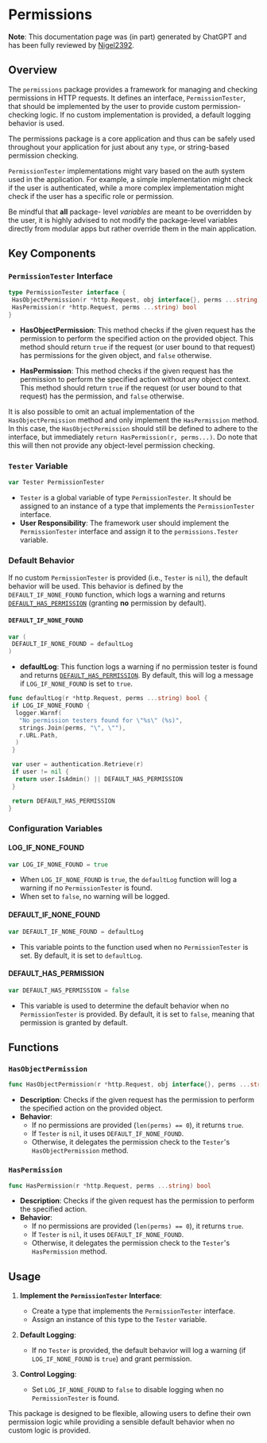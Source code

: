 # Permissions

**Note**: This documentation page was (in part) generated by ChatGPT and has been fully reviewed by [Nigel2392](github.com/Nigel2392).

## Overview

The `permissions` package provides a framework for managing and checking permissions in HTTP requests. It defines an interface, `PermissionTester`, that should be implemented by the user to provide custom permission-checking logic. If no custom implementation is provided, a default logging behavior is used.

The permissions package is a core application and thus can be safely used throughout your application for just about any `type`, or string-based permission checking.

`PermissionTester` implementations might vary based on the auth system used in the application. For example, a simple implementation might check if the user is authenticated, while a more complex implementation might check if the user has a specific role or permission.

Be mindful that **all** package- level *variables* are meant to be overridden by the user, it is highly advised to not modify the package-level variables directly from modular apps but rather override them in the main application.

## Key Components

### `PermissionTester` Interface

```go
type PermissionTester interface {
 HasObjectPermission(r *http.Request, obj interface{}, perms ...string) bool
 HasPermission(r *http.Request, perms ...string) bool
}
```

- **HasObjectPermission**: This method checks if the given request has the permission to perform the specified action on the provided object.
  This method should return `true` if the request (or user bound to that request) has permissions for the given object, and `false` otherwise.

- **HasPermission**: This method checks if the given request has the permission to perform the specified action without any object context.
  This method should return `true` if the request (or user bound to that request) has the permission, and `false` otherwise.

It is also possible to omit an actual implementation of the `HasObjectPermission` method and only implement the `HasPermission` method.
In this case, the `HasObjectPermission` should still be defined to adhere to the interface, but immediately `return HasPermission(r, perms...)`.
Do note that this will then not provide any object-level permission checking.

### `Tester` Variable

```go
var Tester PermissionTester
```

- `Tester` is a global variable of type `PermissionTester`. It should be assigned to an instance of a type that implements the `PermissionTester` interface.
- **User Responsibility**: The framework user should implement the `PermissionTester` interface and assign it to the `permissions.Tester` variable.

### Default Behavior

If no custom `PermissionTester` is provided (i.e., `Tester` is `nil`), the default behavior will be used. This behavior is defined by the `DEFAULT_IF_NONE_FOUND` function, which logs a warning and returns [`DEFAULT_HAS_PERMISSION`](#default_has_permission) (granting **no** permission by default).

#### `DEFAULT_IF_NONE_FOUND`

```go
var (
 DEFAULT_IF_NONE_FOUND = defaultLog
)
```

- **defaultLog**: This function logs a warning if no permission tester is found and returns [`DEFAULT_HAS_PERMISSION`](#default_has_permission). By default, this will log a message if `LOG_IF_NONE_FOUND` is set to `true`.

```go
func defaultLog(r *http.Request, perms ...string) bool {
 if LOG_IF_NONE_FOUND {
  logger.Warnf(
   "No permission testers found for \"%s\" (%s)",
   strings.Join(perms, "\", \""),
   r.URL.Path,
  )
 }

 var user = authentication.Retrieve(r)
 if user != nil {
  return user.IsAdmin() || DEFAULT_HAS_PERMISSION
 }

 return DEFAULT_HAS_PERMISSION
}
```

### Configuration Variables

#### LOG_IF_NONE_FOUND

```go
var LOG_IF_NONE_FOUND = true
```

- When `LOG_IF_NONE_FOUND` is `true`, the `defaultLog` function will log a warning if no `PermissionTester` is found.
- When set to `false`, no warning will be logged.

#### DEFAULT_IF_NONE_FOUND

```go
var DEFAULT_IF_NONE_FOUND = defaultLog
```

- This variable points to the function used when no `PermissionTester` is set. By default, it is set to `defaultLog`.

#### DEFAULT_HAS_PERMISSION

```go
var DEFAULT_HAS_PERMISSION = false
```

- This variable is used to determine the default behavior when no `PermissionTester` is provided. By default, it is set to `false`, meaning that permission is granted by default.

## Functions

### `HasObjectPermission`

```go
func HasObjectPermission(r *http.Request, obj interface{}, perms ...string) bool
```

- **Description**: Checks if the given request has the permission to perform the specified action on the provided object.
- **Behavior**:
  - If no permissions are provided (`len(perms) == 0`), it returns `true`.
  - If `Tester` is `nil`, it uses `DEFAULT_IF_NONE_FOUND`.
  - Otherwise, it delegates the permission check to the `Tester`'s `HasObjectPermission` method.

### `HasPermission`

```go
func HasPermission(r *http.Request, perms ...string) bool
```

- **Description**: Checks if the given request has the permission to perform the specified action.
- **Behavior**:
  - If no permissions are provided (`len(perms) == 0`), it returns `true`.
  - If `Tester` is `nil`, it uses `DEFAULT_IF_NONE_FOUND`.
  - Otherwise, it delegates the permission check to the `Tester`'s `HasPermission` method.

## Usage

1. **Implement the `PermissionTester` Interface**:
   - Create a type that implements the `PermissionTester` interface.
   - Assign an instance of this type to the `Tester` variable.

2. **Default Logging**:
   - If no `Tester` is provided, the default behavior will log a warning (if `LOG_IF_NONE_FOUND` is `true`) and grant permission.

3. **Control Logging**:
   - Set `LOG_IF_NONE_FOUND` to `false` to disable logging when no `PermissionTester` is found.

This package is designed to be flexible, allowing users to define their own permission logic while providing a sensible default behavior when no custom logic is provided.

